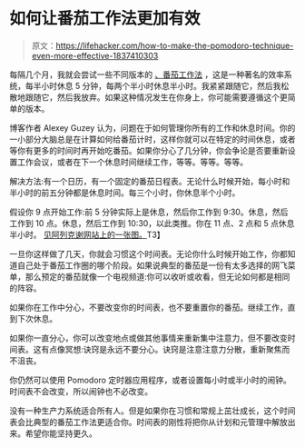 # 如何让番茄工作法更加有效

> 原文：<https://lifehacker.com/how-to-make-the-pomodoro-technique-even-more-effective-1837410303>

每隔几个月，我就会尝试一些不同版本的 [、番茄工作法](https://lifehacker.com/productivity-101-a-primer-to-the-pomodoro-technique-1598992730) ，这是一种著名的效率系统，每半小时休息 5 分钟，每两个半小时休息半小时。我紧紧跟随它，然后我松散地跟随它，然后我放弃。如果这种情况发生在你身上，你可能需要遵循这个更简单的版本。



博客作者 Alexey Guzey 认为，问题在于如何管理你所有的工作和休息时间。你的一小部分大脑总是在计算如何给番茄计时，这样你就可以在特定的时间休息，或者等你有更多的时间时再开始吃番茄。如果你分心了几分钟，你会争论是否要重新设置工作会议，或者在下一个休息时间继续工作，等等。等等。等等。

解决方法:有一个日历，有一个固定的番茄日程表。无论什么时候开始，每小时和半小时的前五分钟都是休息时间。每三个小时，你休息半个小时。

假设你 9 点开始工作:前 5 分钟实际上是休息，然后你工作到 9:30。休息，然后工作到 10 点。休息，然后工作到 10:30，以此类推。你在 11 点、2 点和 5 点休息半小时。 [见阿列克谢网站上的一张图。](https://guzey.com/productivity/#how-i-work-and-rest-how-my-system-is-different-from-all-the-others-and-why-i-like-it-so-much)T3】

一旦你这样做了几天，你就会习惯这个时间表。无论你什么时候开始工作，你都知道自己处于番茄工作圈的哪个阶段。如果说典型的番茄是一份有太多选择的网飞菜单，那么预定的番茄就像一个电视频道:你可以收听或收看，但无论如何都是相同的阵容。

如果你在工作中分心，不要改变你的时间表，也不要重置你的番茄。继续工作，直到下次休息。

如果你一直分心，你可以改变地点或做其他事情来重新集中注意力，但不要改变时间表。这有点像冥想:诀窍是永远不要分心。诀窍是注意注意力分散，重新聚焦而不沮丧。

你仍然可以使用 Pomodoro 定时器应用程序，或者设置每小时或半小时的闹钟。时间表不会改变，所以闹钟也不必改变。

没有一种生产力系统适合所有人。但是如果你在习惯和常规上茁壮成长，这个时间表会比典型的番茄工作法更适合你。时间表的刚性将把你从计划和元管理中解放出来。希望你能坚持更久。